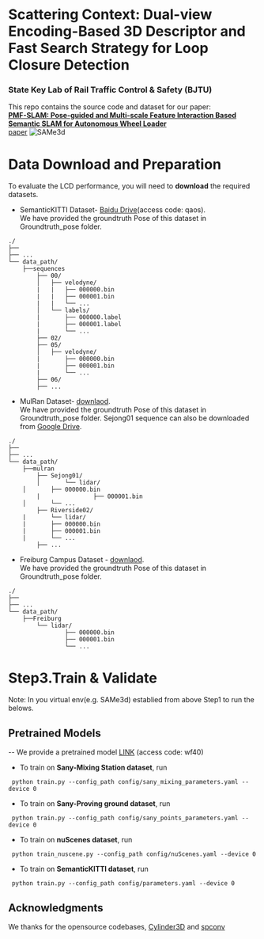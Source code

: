 # Scattering Context: Dual-view Encoding-Based 3D Descriptor and Fast Search Strategy for Loop Closure Detection
### State Key Lab of Rail Traffic Control & Safety (BJTU)
This repo contains the source code and dataset for our paper:
<br>
[**PMF-SLAM: Pose-guided and Multi-scale Feature Interaction Based Semantic SLAM for Autonomous Wheel Loader**](https://ieeexplore.ieee.org/document/10405860/)
<br>
[paper](https://ieeexplore.ieee.org/document/10405860/)
![SAMe3d](/Figs/Backbone_work.jpg)

# Data Download and Preparation
To evaluate the LCD performance, you will need to **download** the required datasets.

- SemanticKITTI Dataset- [Baidu Drive](https://pan.baidu.com/s/1LL2LItLEQpOt4HLWodTpWQ?pwd=qaos)(access code: qaos).
<br> We have provided the groundtruth Pose of this dataset in Groundtruth_pose folder.
```
./
├── 
├── ...
└── data_path/
    ├──sequences
        ├── 00/          
        │   ├── velodyne/	
        |   |	├── 000000.bin
        |   |	├── 000001.bin
        |   |	└── ...
        │   └── labels/ 
        |       ├── 000000.label
        |       ├── 000001.label
        |       └── ...
        ├── 02/ 
        ├── 05/ 
        │   ├── velodyne/	
        |    	├── 000000.bin
        |    	├── 000001.bin
        |    	└── ...
        ├── 06/
        ├── ...

```
- MulRan Dataset- [downlaod](https://sites.google.com/view/mulran-pr/home).
<br> We have provided the groundtruth Pose of this dataset in Groundtruth_pose folder. Sejong01 sequence can also be downloaded from [Google Drive](https://drive.google.com/file/d/17Lo-fgDgkeLxDTVdY-Sn7pj0xoeCL9nE/view?usp=sharing).
```
./
├── 
├── ...
└── data_path/
    ├──mulran
        ├── Sejong01/      
        │   	└── lidar/
	│		├── 000000.bin          
        |               ├── 000001.bin
	│		└── ...
        ├── Riverside02/
	|   	└── lidar/
	|		├── 000000.bin          
	|		├── 000001.bin
	|		└── ...
        ├── ...
```
- Freiburg Campus Dataset - [downlaod](https://drive.google.com/file/d/1eJFcMEEcNQynoNqeYoyBIZi0I4Gs1mH6/view?usp=sharing).
<br> We have provided the groundtruth Pose of this dataset in Groundtruth_pose folder.
```
./
├── 
├── ...
└── data_path/
    ├──Freiburg
        └── lidar/   	
            	├── 000000.bin
                ├── 000001.bin
            	└── ...
```

# Step3.Train & Validate

Note: In you virtual env(e.g. SAMe3d) establied from above Step1 to run the belows.
## Pretrained Models
-- We provide a pretrained model [LINK](https://pan.baidu.com/s/15_1Z8cfxTB6reRiA05bG8Q?pwd=wf40) (access code: wf40)

- To train on **Sany-Mixing Station dataset**, run
```
 python train.py --config_path config/sany_mixing_parameters.yaml --device 0
```
- To train on **Sany-Proving ground dataset**, run
```
 python train.py --config_path config/sany_points_parameters.yaml --device 0
```
- To train on **nuScenes dataset**, run
```
 python train_nuscene.py --config_path config/nuScenes.yaml --device 0
```
- To train on **SemanticKITTI dataset**, run
```
 python train.py --config_path config/parameters.yaml --device 0
```

## Acknowledgments
We thanks for the opensource codebases, [Cylinder3D](https://github.com/xinge008/Cylinder3D) and [spconv](https://github.com/traveller59/spconv)
